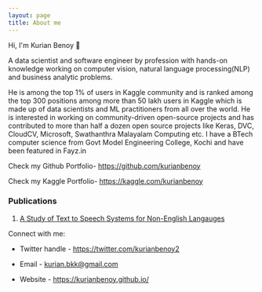 ```yaml
---
layout: page
title: About me
---
```


Hi, I'm Kurian Benoy 👋

A data scientist and software  engineer by profession with hands-on knowledge working on computer vision, natural language processing(NLP) and business analytic problems.

He is among  the top 1% of users in Kaggle community and is ranked among the top 300 positions among more than 50 lakh users in Kaggle which is made up of data scientists and ML practitioners from all over the world. He is interested in working on community-driven open-source projects and has contributed to more than half a dozen open source projects like Keras, DVC, CloudCV, Microsoft, Swathanthra Malayalam Computing etc. I have a BTech computer science from Govt Model Engineering College, Kochi and have been featured in Fayz.in 


Check my Github Portfolio- https://github.com/kurianbenoy

Check my Kaggle Portfolio- https://kaggle.com/kurianbenoy

### Publications

1. [A Study of Text to Speech Systems for Non-English Langauges](http://www.ijrar.org/papers/IJRAR19K8100.pdf)

Connect with me:

* Twitter handle - https://twitter.com/kurianbenoy2

* Email - kurian.bkk@gmail.com

* Website - https://kurianbenoy.github.io/
